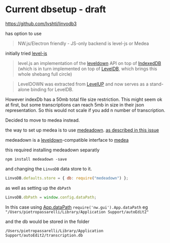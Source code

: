 # Current dbsetup - draft 

https://github.com/Ivshti/linvodb3

has option to use 

>NW.js/Electron friendly - JS-only backend is level-js or Medea

initially tried  [level-js](https://github.com/maxogden/level.js)

>level.js an implementation of the [leveldown](https://github.com/rvagg/node-leveldown) API on top of [IndexedDB](https://developer.mozilla.org/en-US/docs/IndexedDB) (which is in turn implemented on top of [LevelDB](https://code.google.com/p/leveldb/), which brings this whole shebang full circle)

>LevelDOWN was extracted from [LevelUP](https://github.com/level/levelup) and now serves as a stand-alone binding for LevelDB.


However indexDb has a 50mb total file size restriction. This might seem ok at first, but some transcriptions can reach 5mb in size in their json representation. So this would not scale if you add n number of transcription.

Decided to move to medea instead.

the way to set up medea is to use [medeadown](https://github.com/medea/medeadown). [as described in this issue](https://github.com/Ivshti/linvodb3/issues/36)

medeadown is a [leveldown](https://github.com/Level/leveldown)-compatible interface to [medea](https://github.com/medea/medea)


this required installing medeadown separatly 

```
npm install medeadown -save
```

and changing the `LinvoDB` data store to it.

```js
LinvoDB.defaults.store = { db: require("medeadown") };

```

as well as setting up the `dbPath`

```js
LinvoDB.dbPath = window.config.dataPath;
```

In this case using [App.dataPath](http://docs.nwjs.io/en/latest/References/App/#appdatapath) `require('nw.gui').App.dataPath` eg  `"/Users/pietropassarelli/Library/Application Support/autoEdit2"`


and the db would be stored in the folder

```
/Users/pietropassarelli/Library/Application Support/autoEdit2/transcription.db
```

<!-- `window.config.dataPath = require('nw.gui').App.dataPath;` -->